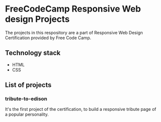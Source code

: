 # FreeCodeCamp Responsive Web design Projects

The projects in this respository are a part of Responsive Web Design Certification provided by Free Code Camp. 

## Technology stack
- HTML
- CSS

## List of projects

### tribute-to-edison

It's the first project of the certification, to build a responsive tribute page of a popular personality. 